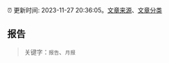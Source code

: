 :alarm_clock: 更新时间: 2023-11-27 20:36:05。[文章来源](/README.md)、[文章分类](/TAGS.md)

## 报告


> 关键字：`报告`、`月报`



